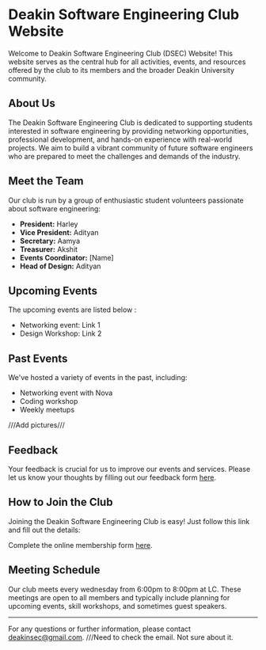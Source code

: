 # Deakin Software Engineering Club Website

Welcome to Deakin Software Engineering Club (DSEC) Website! This website serves as the central hub for all activities, events, and resources offered by the club to its members and the broader Deakin University community.

## About Us

The Deakin Software Engineering Club is dedicated to supporting students interested in software engineering by providing networking opportunities, professional development, and hands-on experience with real-world projects. We aim to build a vibrant community of future software engineers who are prepared to meet the challenges and demands of the industry.

## Meet the Team

Our club is run by a group of enthusiastic student volunteers passionate about software engineering:

- **President:** Harley
- **Vice President:** Adityan
- **Secretary:** Aamya
- **Treasurer:** Akshit
- **Events Coordinator:** [Name]
- **Head of Design:** Adityan


## Upcoming Events

The upcoming events are listed below :
- Networking event: Link 1 
- Design Workshop: Link 2


## Past Events

We've hosted a variety of events in the past, including:

- Networking event with Nova
- Coding workshop 
- Weekly meetups

///Add pictures///

## Feedback

Your feedback is crucial for us to improve our events and services. Please let us know your thoughts by filling out our feedback form [here](link-to-feedback-form).

## How to Join the Club

Joining the Deakin Software Engineering Club is easy! Just follow this link and fill out the details:

Complete the online membership form [here](https://www.dusa.org.au/clubs/deakin-software-engineering-club-dsec).


## Meeting Schedule

Our club meets every wednesday from 6:00pm to 8:00pm at LC. These meetings are open to all members and typically include planning for upcoming events, skill workshops, and sometimes guest speakers.

---

For any questions or further information, please contact [deakinsec@gmail.com](mailto:deakinsec@gmail.com).
///Need to check the email. Not sure about it.